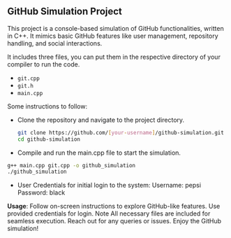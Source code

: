 ## GitHub Simulation Project

This project is a console-based simulation of GitHub functionalities, written in C++. It mimics basic GitHub features like user management, repository handling, and social interactions.

It includes three files, you can put them in the respective directory of your compiler to run the code.
- `git.cpp`
- `git.h`
- `main.cpp`

Some instructions to follow:
- Clone the repository and navigate to the project directory.
  ```bash
  git clone https://github.com/[your-username]/github-simulation.git
  cd github-simulation
- Compile and run the main.cpp file to start the simulation.
 ```bash 
g++ main.cpp git.cpp -o github_simulation
./github_simulation
```
- User Credentials for initial login to the system:
Username: pepsi   
Password: black   

**Usage**:
Follow on-screen instructions to explore GitHub-like features.
Use provided credentials for login.
Note
All necessary files are included for seamless execution.
Reach out for any queries or issues. Enjoy the GitHub simulation!
